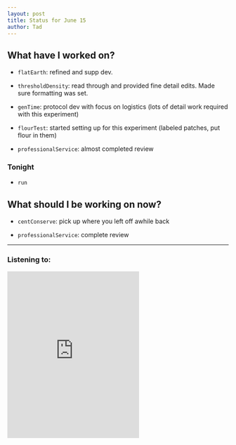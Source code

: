 ```yaml
---
layout: post 
title: Status for June 15 
author: Tad
---
```

 
## What have I worked on?
 
* `flatEarth`: refined and supp dev.
  
* `thresholdDensity`: read through and provided fine detail edits. Made sure formatting was set. 

* `genTime`: protocol dev with focus on logistics (lots of detail work required with this experiment)

* `flourTest`: started setting up for this experiment (labeled patches, put flour in them)

* `professionalService`: almost completed review







### Tonight 

* `run`



## What should I be working on now? 

* `centConserve`: pick up where you left off awhile back

* `professionalService`: complete review



 
 
 
--- 
 
### Listening to: 
<iframe src="https://embed.spotify.com/?uri=spotify%3Atrack%3A1bJRYEavfxlz9wQsgcqKS4" width="300" height="380" frameborder="0" allowtransparency="true"></iframe>

<i class='fa fa-code' style='color:pink'></i> 
